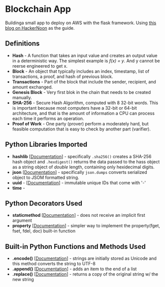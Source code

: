 # Blockchain App
Buildinga small app to deploy on AWS with the flask framework. Using [this blog on HackerNoon](https://hackernoon.com/learn-blockchains-by-building-one-117428612f46) as the guide.

## Definitions
* **Hash** - A function that takes an input value and creates an output value in a deterministic way. The simplest example is *f(x) = y*. And y cannot be reerse engineered to get x.
* **Block** - An object that typically includes an index, timestamp, list of transactions, a proof, and hash of previous block.
* **Transactions** - Part of the block that include the sender, recipient, and amount exchanged.
* **Genesis Block** - Very first blok in the chain that needs to be created manually.
* **SHA-256** - Secure Hash Algorithm, computed with 8 32-bit words. This is important because most computers have a 32-bit or 64-bit architecture, and that is the amount of information a CPU can process each time it performs an operation.
* **Proof of Work** - One party (prover) perform a moderately hard, but feasible computation that is easy to check by another part (varifier).

## Python Libraries Imported
* **hashlib** [[Documentation](https://docs.python.org/3/library/hashlib.html)] - specifically `.sha256()` creates a SHA-256 hash object and `.hexdigest()` returns the data passed to the hass object as a string object of *double* length, containing only hexidecimal digits.
* **json** [[Documentation](https://docs.python.org/3/library/json.html)] - specifically `json.dumps` converts serialized object to JSOM formatted string.
* **uuid** - [[Documentation](https://docs.python.org/3/library/uuid.html)] - immutable unique IDs that come with '-'
* **time** - 


## Python Decorators Used
* **staticmethod** [[Documentation](https://docs.python.org/3/library/functions.html#staticmethod)] - does not receive an implicit first argument
* **property** [[Documentation](https://docs.python.org/3/library/functions.html#property)] - simpler way to implement the property(fget, fset, fdel, doc) built-in function

## Built-in Python Functions and Methods Used
* **.encode()** [[Documentation](https://docs.python.org/3/howto/unicode.html#converting-to-bytes)] - strings are initially stored as Unicode and this method converts the string to UTF-8
* **.append()** [[Documentation](https://docs.python.org/3/tutorial/datastructures.html)] - adds an item to the end of a list
* **.replace()** [[Documentation](https://docs.python.org/3/library/stdtypes.html#str.replace)] - returns a copy of the original string w/ the new string
